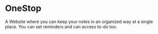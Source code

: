 # OneStop
A Website where you can keep your notes in an organized way at a single place. You can set reminders and can access to-do too.
